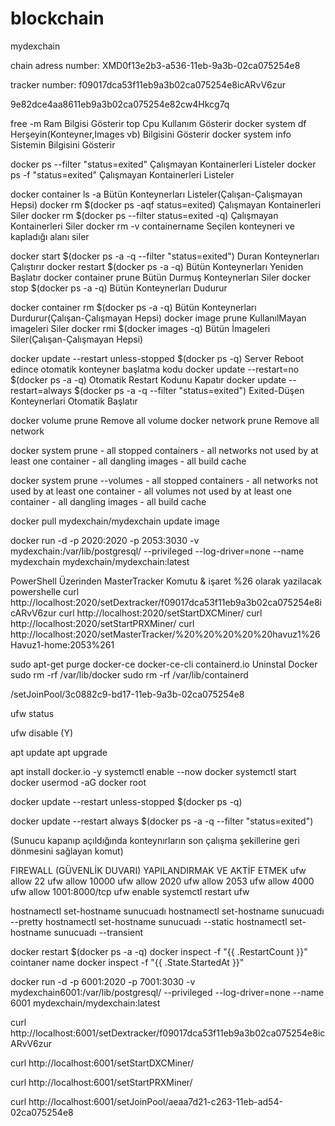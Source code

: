 # blockchain
mydexchain


chain adress number: XMD0f13e2b3-a536-11eb-9a3b-02ca075254e8

tracker number: f09017dca53f11eb9a3b02ca075254e8icARvV6zur

9e82dce4aa8611eb9a3b02ca075254e82cw4Hkcg7q



free -m 									Ram Bilgisi Gösterir
top										Cpu Kullanım Gösterir
docker system df 								Herşeyin(Konteyner,Images vb) Bilgisini Gösterir
docker system info								Sistemin Bilgisini Gösterir

docker ps --filter "status=exited"						Çalışmayan Kontainerleri Listeler
docker ps -f "status=exited"							Çalışmayan Kontainerleri Listeler

docker container ls -a								Bütün Konteynerları Listeler(Çalışan-Çalışmayan Hepsi)
docker rm $(docker ps -aqf status=exited)					Çalışmayan Kontainerleri Siler
docker rm $(docker ps --filter status=exited -q)				Çalışmayan Kontainerleri Siler
docker rm -v containername							Seçilen konteyneri ve kapladığı alanı siler

docker start $(docker ps -a -q --filter "status=exited")			Duran Konteynerları Çalıştırır
docker restart $(docker ps -a -q)  						Bütün Konteynerları Yeniden Başlatır
docker container prune								Bütün Durmuş Konteynerları Siler
docker stop $(docker ps -a -q)						Bütün Konteynerları Dudurur

docker container rm $(docker ps -a -q) 			 		Bütün Konteynerları Durdurur(Çalışan-Çalışmayan Hepsi)
docker image prune										KullanılMayan imageleri Siler
docker rmi $(docker images -q)							Bütün İmageleri Siler(Çalışan-Çalışmayan Hepsi)

docker update --restart unless-stopped $(docker ps -q)   			Server Reboot edince otomatik konteyner başlatma kodu
docker update --restart=no $(docker ps -a -q)					Otomatik Restart Kodunu Kapatır
docker update --restart=always $(docker ps -a -q --filter "status=exited")	Exited-Düşen Konteynerlari Otomatik Başlatır	
			
docker volume prune								Remove all volume
docker network prune								Remove all network

docker system prune								- all stopped containers
       										- all networks not used by at least one container
        									- all dangling images
        									- all build cache

docker system prune --volumes							- all stopped containers
       										- all networks not used by at least one container
      										- all volumes not used by at least one container
											- all dangling images
											- all build cache						

docker pull mydexchain/mydexchain            update image



docker run -d -p 2020:2020 -p 2053:3030 -v mydexchain:/var/lib/postgresql/ --privileged --log-driver=none --name mydexchain mydexchain/mydexchain:latest
 


PowerShell Üzerinden MasterTracker Komutu  & işaret %26 olarak yazilacak powershelle
curl http://localhost:2020/setDextracker/f09017dca53f11eb9a3b02ca075254e8icARvV6zur
curl http://localhost:2020/setStartDXCMiner/
curl http://localhost:2020/setStartPRXMiner/
curl http://localhost:2020/setMasterTracker/%20%20%20%20%20havuz1%26Havuz1-home:2053%261



sudo apt-get purge docker-ce docker-ce-cli containerd.io 	Uninstal Docker
sudo rm -rf /var/lib/docker
sudo rm -rf /var/lib/containerd



/setJoinPool/3c0882c9-bd17-11eb-9a3b-02ca075254e8





ufw status 

ufw disable (Y)



apt update
apt upgrade

apt install docker.io -y
systemctl enable --now docker
systemctl start docker
usermod -aG docker root 


docker update --restart unless-stopped $(docker ps -q) 

docker update --restart always $(docker ps -a -q --filter "status=exited")

(Sunucu kapanıp açıldığında konteynırların son çalışma şekillerine geri dönmesini sağlayan komut)


FIREWALL (GÜVENLİK DUVARI) YAPILANDIRMAK VE AKTİF ETMEK
ufw allow 22 
ufw allow 10000 
ufw allow 2020 
ufw allow 2053 
ufw allow 4000
ufw allow 1001:8000/tcp 
ufw enable 
systemctl restart ufw

hostnamectl set-hostname sunucuadı
hostnamectl set-hostname sunucuadı --pretty
hostnamectl set-hostname sunucuadı --static
hostnamectl set-hostname sunucuadı --transient



docker restart $(docker ps -a -q)
docker inspect -f "{{ .RestartCount }}" cointaner name
docker inspect -f "{{ .State.StartedAt }}"


docker run -d -p 6001:2020 -p 7001:3030 -v mydexchain6001:/var/lib/postgresql/ --privileged --log-driver=none --name 6001 mydexchain/mydexchain:latest

curl http://localhost:6001/setDextracker/f09017dca53f11eb9a3b02ca075254e8icARvV6zur

curl http://localhost:6001/setStartDXCMiner/

curl http://localhost:6001/setStartPRXMiner/

curl http://localhost:6001/setJoinPool/aeaa7d21-c263-11eb-ad54-02ca075254e8










